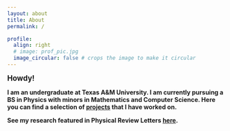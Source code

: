 ```yaml
---
layout: about
title: About
permalink: /

profile:
  align: right
  # image: prof_pic.jpg
  image_circular: false # crops the image to make it circular
---
```


<b><big>Howdy!</big><b>

I am an undergraduate at Texas A&M University. I am currently pursuing a BS in Physics with minors in Mathematics and Computer Science. Here you can find a selection of [projects](/projects/) that I have worked on.

See my research featured in Physical Review Letters [here](https://journals.aps.org/prl/pdf/10.1103/PhysRevLett.131.061901).